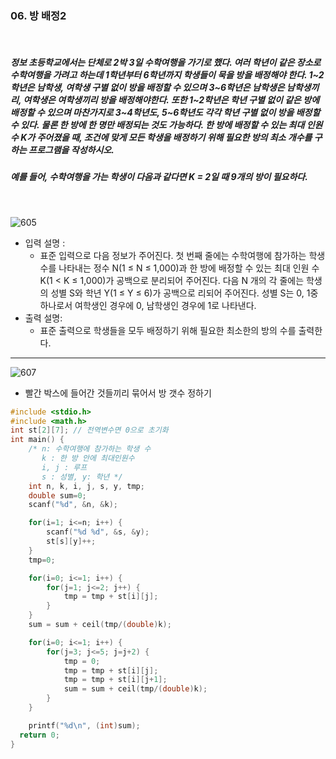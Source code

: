 ### 06. 방 배정2

<br>

##### 정보 초등학교에서는 단체로 2박 3일 수학여행을 가기로 했다. 여러 학년이 같은 장소로 수학여행을 가려고 하는데 1학년부터 6학년까지 학생들이 묵을 방을 배정해야 한다. 1~2학년은 남학생, 여학생 구별 없이 방을 배정할 수 있으며 3~6학년은 남학생은 남학생끼리, 여학생은 여학생끼리 방을 배정해야한다. 또한 1~2학년은 학년 구별 없이 같은 방에 배정할 수 있으며 마찬가지로 3~4학년도, 5~6학년도 각각 학년 구별 없이 방을 배정할 수 있다. 물론 한 방에 한 명만 배정되는 것도 가능하다. 한 방에 배정할 수 있는 최대 인원 수 K가 주어졌을 때, 조건에 맞게 모든 학생을 배정하기 위해 필요한 방의 최소 개수를 구하는 프로그램을 작성하시오.

##### 예를 들어, 수학여행을 가는 학생이 다음과 같다면 K = 2일 때 9개의 방이 필요하다.

<br>

![605](https://user-images.githubusercontent.com/75867748/107167917-81304a00-69fd-11eb-8717-12183558f895.png)

- 입력 설명 :
  - 표준 입력으로 다음 정보가 주어진다. 첫 번째 줄에는 수학여행에 참가하는 학생 수를 나타내는 정수 N(1 ≤ N ≤ 1,000)과 한 방에 배정할 수 있는 최대 인원 수 K(1 < K ≤ 1,000)가 공백으로 분리되어 주어진다. 다음 N 개의 각 줄에는 학생의 성별 S와 학년 Y(1 ≤ Y ≤ 6)가 공백으로 리되어 주어진다. 성별 S는 0, 1중 하나로서 여학생인 경우에 0, 남학생인 경우에 1로 나타낸다.
    <br>
- 출력 설명:
  - 표준 출력으로 학생들을 모두 배정하기 위해
    필요한 최소한의 방의 수를 출력한다.

---

![607](https://user-images.githubusercontent.com/75867748/107188680-7096c880-6a2b-11eb-8c46-b1c406e5ec55.png)

- 빨간 박스에 들어간 것들끼리 묶어서 방 갯수 정하기

```c
#include <stdio.h>
#include <math.h>
int st[2][7]; // 전역변수면 0으로 초기화
int main() {
	/* n: 수학여행에 참가하는 학생 수
	   k : 한 방 안에 최대인원수
	   i, j : 루프
	   s : 성별, y: 학년 */
	int n, k, i, j, s, y, tmp;
	double sum=0;
	scanf("%d", &n, &k);

	for(i=1; i<=n; i++) {
		scanf("%d %d", &s, &y);
		st[s][y]++;
	}
	tmp=0;

	for(i=0; i<=1; i++) {
		for(j=1; j<=2; j++) {
			tmp = tmp + st[i][j];
		}
	}
	sum = sum + ceil(tmp/(double)k);

	for(i=0; i<=1; i++) {
		for(j=3; j<=5; j=j+2) {
			tmp = 0;
			tmp = tmp + st[i][j];
			tmp = tmp + st[i][j+1];
			sum = sum + ceil(tmp/(double)k);
		}
	}

	printf("%d\n", (int)sum);
  return 0;
}
```

